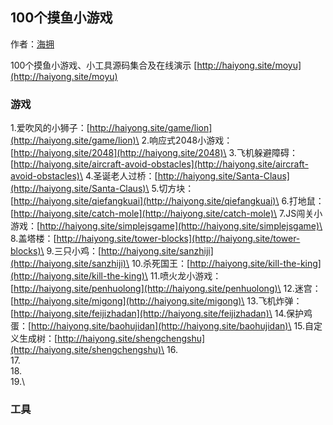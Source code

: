 ## 100个摸鱼小游戏  

作者：[海拥](https://github.com/wanghao221)

100个摸鱼小游戏、小工具源码集合及在线演示
[http://haiyong.site/moyu](http://haiyong.site/moyu)

### 游戏

1.爱吹风的小狮子：[http://haiyong.site/game/lion](http://haiyong.site/game/lion)\
2.响应式2048小游戏：[http://haiyong.site/2048](http://haiyong.site/2048)\
3.飞机躲避障碍：[http://haiyong.site/aircraft-avoid-obstacles](http://haiyong.site/aircraft-avoid-obstacles)\
4.圣诞老人过桥：[http://haiyong.site/Santa-Claus](http://haiyong.site/Santa-Claus)\
5.切方块：[http://haiyong.site/qiefangkuai](http://haiyong.site/qiefangkuai)\
6.打地鼠：[http://haiyong.site/catch-mole](http://haiyong.site/catch-mole)\
7.JS闯关小游戏：[http://haiyong.site/simplejsgame](http://haiyong.site/simplejsgame)\
8.盖塔楼：[http://haiyong.site/tower-blocks](http://haiyong.site/tower-blocks)\
9.三只小鸡：[http://haiyong.site/sanzhiji](http://haiyong.site/sanzhiji)\
10.杀死国王：[http://haiyong.site/kill-the-king](http://haiyong.site/kill-the-king)\
11.喷火龙小游戏：[http://haiyong.site/penhuolong](http://haiyong.site/penhuolong)\
12.迷宫：[http://haiyong.site/migong](http://haiyong.site/migong)\
13.飞机炸弹：[http://haiyong.site/feijizhadan](http://haiyong.site/feijizhadan)\
14.保护鸡蛋：[http://haiyong.site/baohujidan](http://haiyong.site/baohujidan)\
15.自定义生成树：[http://haiyong.site/shengchengshu](http://haiyong.site/shengchengshu)\
16.[]()\
17.[]()\
18.[]()\
19.[]()\


### 工具
